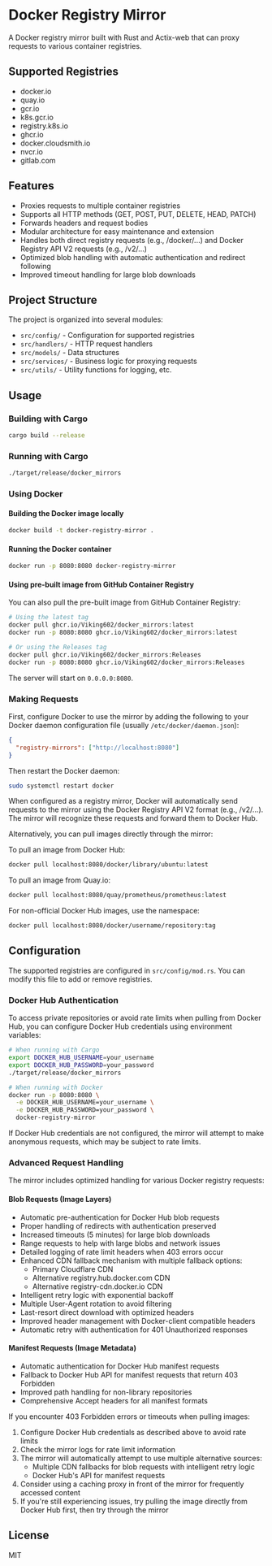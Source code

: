# Docker Registry Mirror

A Docker registry mirror built with Rust and Actix-web that can proxy requests to various container registries.

## Supported Registries

- docker.io
- quay.io
- gcr.io
- k8s.gcr.io
- registry.k8s.io
- ghcr.io
- docker.cloudsmith.io
- nvcr.io
- gitlab.com

## Features

- Proxies requests to multiple container registries
- Supports all HTTP methods (GET, POST, PUT, DELETE, HEAD, PATCH)
- Forwards headers and request bodies
- Modular architecture for easy maintenance and extension
- Handles both direct registry requests (e.g., /docker/...) and Docker Registry API V2 requests (e.g., /v2/...)
- Optimized blob handling with automatic authentication and redirect following
- Improved timeout handling for large blob downloads

## Project Structure

The project is organized into several modules:

- `src/config/` - Configuration for supported registries
- `src/handlers/` - HTTP request handlers
- `src/models/` - Data structures
- `src/services/` - Business logic for proxying requests
- `src/utils/` - Utility functions for logging, etc.

## Usage

### Building with Cargo

```bash
cargo build --release
```

### Running with Cargo

```bash
./target/release/docker_mirrors
```

### Using Docker

#### Building the Docker image locally

```bash
docker build -t docker-registry-mirror .
```

#### Running the Docker container

```bash
docker run -p 8080:8080 docker-registry-mirror
```

#### Using pre-built image from GitHub Container Registry

You can also pull the pre-built image from GitHub Container Registry:

```bash
# Using the latest tag
docker pull ghcr.io/Viking602/docker_mirrors:latest
docker run -p 8080:8080 ghcr.io/Viking602/docker_mirrors:latest

# Or using the Releases tag
docker pull ghcr.io/Viking602/docker_mirrors:Releases
docker run -p 8080:8080 ghcr.io/Viking602/docker_mirrors:Releases
```

The server will start on `0.0.0.0:8080`.

### Making Requests

First, configure Docker to use the mirror by adding the following to your Docker daemon configuration file (usually `/etc/docker/daemon.json`):

```json
{
  "registry-mirrors": ["http://localhost:8080"]
}
```

Then restart the Docker daemon:

```bash
sudo systemctl restart docker
```

When configured as a registry mirror, Docker will automatically send requests to the mirror using the Docker Registry API V2 format (e.g., /v2/...). The mirror will recognize these requests and forward them to Docker Hub.

Alternatively, you can pull images directly through the mirror:

To pull an image from Docker Hub:

```bash
docker pull localhost:8080/docker/library/ubuntu:latest
```

To pull an image from Quay.io:

```bash
docker pull localhost:8080/quay/prometheus/prometheus:latest
```

For non-official Docker Hub images, use the namespace:

```bash
docker pull localhost:8080/docker/username/repository:tag
```

## Configuration

The supported registries are configured in `src/config/mod.rs`. You can modify this file to add or remove registries.

### Docker Hub Authentication

To access private repositories or avoid rate limits when pulling from Docker Hub, you can configure Docker Hub credentials using environment variables:

```bash
# When running with Cargo
export DOCKER_HUB_USERNAME=your_username
export DOCKER_HUB_PASSWORD=your_password
./target/release/docker_mirrors

# When running with Docker
docker run -p 8080:8080 \
  -e DOCKER_HUB_USERNAME=your_username \
  -e DOCKER_HUB_PASSWORD=your_password \
  docker-registry-mirror
```

If Docker Hub credentials are not configured, the mirror will attempt to make anonymous requests, which may be subject to rate limits.

### Advanced Request Handling

The mirror includes optimized handling for various Docker registry requests:

#### Blob Requests (Image Layers)

- Automatic pre-authentication for Docker Hub blob requests
- Proper handling of redirects with authentication preserved
- Increased timeouts (5 minutes) for large blob downloads
- Range requests to help with large blobs and network issues
- Detailed logging of rate limit headers when 403 errors occur
- Enhanced CDN fallback mechanism with multiple fallback options:
  - Primary Cloudflare CDN
  - Alternative registry.hub.docker.com CDN
  - Alternative registry-cdn.docker.io CDN
- Intelligent retry logic with exponential backoff
- Multiple User-Agent rotation to avoid filtering
- Last-resort direct download with optimized headers
- Improved header management with Docker-client compatible headers
- Automatic retry with authentication for 401 Unauthorized responses

#### Manifest Requests (Image Metadata)

- Automatic authentication for Docker Hub manifest requests
- Fallback to Docker Hub API for manifest requests that return 403 Forbidden
- Improved path handling for non-library repositories
- Comprehensive Accept headers for all manifest formats

If you encounter 403 Forbidden errors or timeouts when pulling images:

1. Configure Docker Hub credentials as described above to avoid rate limits
2. Check the mirror logs for rate limit information
3. The mirror will automatically attempt to use multiple alternative sources:
   - Multiple CDN fallbacks for blob requests with intelligent retry logic
   - Docker Hub's API for manifest requests
4. Consider using a caching proxy in front of the mirror for frequently accessed content
5. If you're still experiencing issues, try pulling the image directly from Docker Hub first, then try through the mirror

## License

MIT
